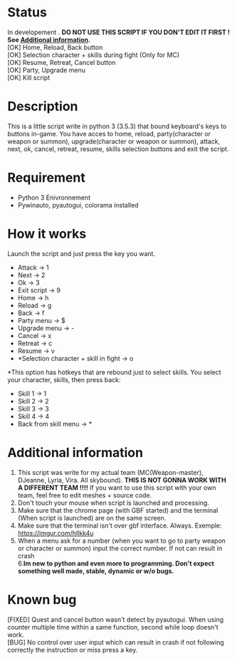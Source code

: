 # Status
In developement . **DO NOT USE THIS SCRIPT IF YOU DON'T EDIT IT FIRST ! See [Additional information](#additional-information).**  
[OK] Home, Reload, Back button  
[OK] Selection character + skills during fight (Only for MC)  
[OK] Resume, Retreat, Cancel button  
[OK] Party, Upgrade menu  
[OK] Kill script  

# Description
This is a little script write in python 3 (3.5.3) that bound keyboard's keys to buttons in-game. You have acces to home, reload, party(character or weapon or summon), upgrade(character or weapon or summon), attack, next, ok, cancel, retreat, resume, skills selection buttons and exit the script. 

# Requirement
 - Python 3 Enivronnement  
 - Pywinauto, pyautogui, colorama installed
 
 # How it works
 Launch the script and just press the key you want.  
 - Attack -> 1  
 - Next -> 2  
 - Ok -> 3  
 - Exit script -> 9  
 - Home -> h  
 - Reload -> g  
 - Back -> f  
 - Party menu -> $  
 - Upgrade menu -> -  
 - Cancel -> x  
 - Retreat -> c  
 - Resume -> v  
 - *Selection character + skill in fight -> o

*This option has hotkeys that are rebound just to select skills. You select your character, skills, then press back:  
- Skill 1 -> 1  
- Skill 2 -> 2  
- Skill 3 -> 3  
- Skill 4 -> 4  
- Back from skill menu -> *  

# Additional information
1. This script was write for my actual team (MC(Weapon-master), DJeanne, Lyria, Vira. All skybound). **THIS IS NOT GONNA WORK WITH A DIFFERENT TEAM !!!!** If you want to use this script with your own team, feel free to edit meshes + source code.   
3. Don't touch your mouse when script is launched and processing.   
4. Make sure that the chrome page (with GBF started) and the terminal (When script is launched) are on the same screen.  
5. Make sure that the terminal isn't over gbf interface. Always. Exemple: https://imgur.com/hIlkk4u  
5. When a menu ask for a number (when you want to go to party weapon or character or summon) input the correct number. If not can result in crash  
6.**Im new to python and even more to programming. Don't expect something well made, stable, dynamic or w/o bugs.**  

# Known bug 
[FIXED] Quest and cancel button wasn't detect by pyautogui. When using counter multiple time within a same function, second while loop doesn't work.  
[BUG] No control over user input which can result in crash if not following correctly the instruction or miss press a key.
